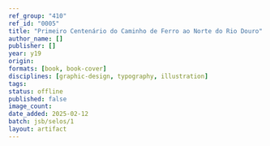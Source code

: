 ```yaml
---
ref_group: "410"
ref_id: "0005"
title: "Primeiro Centenário do Caminho de Ferro ao Norte do Rio Douro"
author_name: []
publisher: []
year: y19
origin:
formats: [book, book-cover]
disciplines: [graphic-design, typography, illustration]
tags:
status: offline
published: false
image_count:
date_added: 2025-02-12
batch: jsb/selos/1
layout: artifact
---
```


